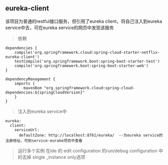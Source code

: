 ## eureka-client

该项目为普通的restful接口服务，但引用了eureka client，将自己注入到eureka service中去，可在eureka service的网页中发现该服务

>依赖

```
dependencies {
    compile('org.springframework.cloud:spring-cloud-starter-netflix-eureka-client')
    testCompile('org.springframework.boot:spring-boot-starter-test')
    compile('org.springframework.boot:spring-boot-starter-web')
}

dependencyManagement {
    imports {
        mavenBom "org.springframework.cloud:spring-cloud-dependencies:${springCloudVersion}"
    }
}
```

> 注入到eureka service中

```
eureka:
  client:
    serviceUrl:
      defaultZone: http://localhost:8761/eureka/  --为eureka service的注册地址，可到service-eurake项目中查看
```

> 运行多个实例
在ide 的 edit configuration 的run/debug configuration 中的去掉 single _instance only选项